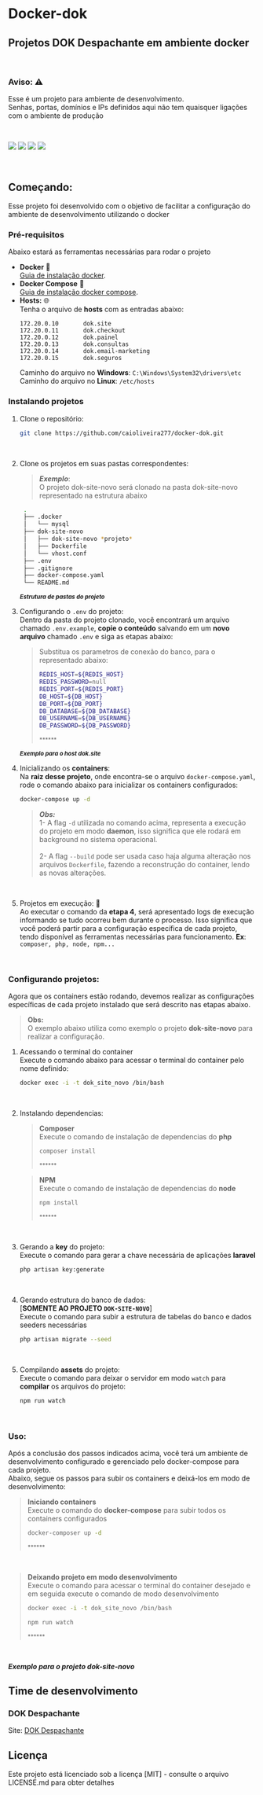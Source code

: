 # **Docker-dok**
## Projetos **DOK Despachante** em ambiente **docker**
<br>

### **Aviso: ⚠**
Esse é um projeto para ambiente de desenvolvimento. <br>
Senhas, portas, domínios e IPs definidos aqui não tem quaisquer ligações com o ambiente de produção

<br>
<p float="left">
<img src="https://img.shields.io/badge/Laravel-FF2D20?style=for-the-badge&logo=laravel&logoColor=white">
<img src="https://img.shields.io/badge/MySQL-00000F?style=for-the-badge&logo=mysql&logoColor=white">
<img src="https://img.shields.io/badge/Docker-2CA5E0?style=for-the-badge&logo=docker&logoColor=white">
<img src="https://img.shields.io/badge/Node.js-339933?style=for-the-badge&logo=nodedotjs&logoColor=white">
</p>
<br>

<!-- GETTING STARTED -->
## Começando:

Esse projeto foi desenvolvido com o objetivo de facilitar a configuração do ambiente de desenvolvimento utilizando o docker

### Pré-requisitos

Abaixo estará as ferramentas necessárias para rodar o projeto
* **Docker** 🐳<br>
  [Guia de instalação docker](https://docs.docker.com/get-docker/).
* **Docker Compose** 🐳<br>
  [Guia de instalação docker compose](https://docs.docker.com/compose/install/).
* **Hosts:** 🌐<br>
    Tenha o arquivo de **hosts** com as entradas abaixo:
    ```vim
    172.20.0.10       dok.site
    172.20.0.11       dok.checkout
    172.20.0.12       dok.painel
    172.20.0.13       dok.consultas
    172.20.0.14       dok.email-marketing
    172.20.0.15       dok.seguros
    ```
    Caminho do arquivo no **Windows**: `C:\Windows\System32\drivers\etc`<br>
    Caminho do arquivo no **Linux**: `/etc/hosts`<br>

### Instalando projetos

1. Clone o repositório:
   ```sh
   git clone https://github.com/caioliveira277/docker-dok.git
   ```
   <br>
   
2. Clone os projetos em suas pastas correspondentes:
    >***Exemplo***: <br>
    O projeto dok-site-novo será clonado na pasta dok-site-novo representado na estrutura abaixo
   ```sh
    .
    ├── .docker
    │   └── mysql
    ├── dok-site-novo
    │   ├── dok-site-novo *projeto*
    │   ├── Dockerfile
    │   └── vhost.conf
    ├── .env
    ├── .gitignore
    ├── docker-compose.yaml
    └── README.md
    ```
    <small>***Estrutura de pastas do projeto***</small>
    <br>
    
3. Configurando o `.env` do projeto: <br>
    Dentro da pasta do projeto clonado, você encontrará um arquivo chamado `.env.example`, **copie o conteúdo** salvando em um **novo arquivo** chamado `.env` e siga as etapas abaixo:

    >Substitua os parametros de conexão do banco, para o representado abaixo:
    >```sh
    >REDIS_HOST=${REDIS_HOST}
    >REDIS_PASSWORD=null
    >REDIS_PORT=${REDIS_PORT}
    >DB_HOST=${DB_HOST}
    >DB_PORT=${DB_PORT}
    >DB_DATABASE=${DB_DATABASE}
    >DB_USERNAME=${DB_USERNAME}
    >DB_PASSWORD=${DB_PASSWORD}
    >```
    ><small>******</small>
    
    <small>***Exemplo para o host dok.site***</small>
    <br>

4. Inicializando os **containers**: <br>
    Na **raiz desse projeto**, onde encontra-se o arquivo `docker-compose.yaml`, rode o comando abaixo para inicializar os containers configurados:
    ```sh
    docker-compose up -d
    ```
    >***Obs:*** <br>
    >1- A flag `-d` utilizada no comando acima, representa a execução do projeto em modo **daemon**, isso significa que ele rodará em background no sistema operacional. <br><br>
    >2- A flag `--build` pode ser usada caso haja alguma alteração nos arquivos `Dockerfile`, fazendo a reconstrução do container, lendo as novas alterações.
    <br>

5. Projetos em execução: 🚀<br>
    Ao executar o comando da **etapa 4**, será apresentado logs de execução informando se tudo ocorreu bem durante o processo. Isso significa que você poderá partir para a configuração específica de cada projeto, tendo disponível as ferramentas necessárias para funcionamento. **Ex**: `composer, php, node, npm...`
    <br>

    <br>


### Configurando projetos:

Agora que os containers estão rodando, devemos realizar as configurações específicas de cada projeto instalado que será descrito nas etapas abaixo.
>**Obs:** <br>
>O exemplo abaixo utiliza como exemplo o projeto **dok-site-novo** para realizar a configuração.

1. Acessando o terminal do container<br>
    Execute o comando abaixo para acessar o terminal do container pelo nome definido:
    ```sh
    docker exec -i -t dok_site_novo /bin/bash
    ```
    <br>

2. Instalando dependencias:<br>
    >**Composer**<br>
    >Execute o comando de instalação de dependencias do **php**
    >```sh
    >composer install
    >```
    ><small>******</small>

    >**NPM**<br>
    >Execute o comando de instalação de dependencias do **node**
    >```sh
    >npm install
    >```
    ><small>******</small>
    <br>

3. Gerando a **key** do projeto:<br>
    Execute o comando para gerar a chave necessária de aplicações **laravel**
    ```sh
    php artisan key:generate 
    ```
    <br>

4. Gerando estrutura do banco de dados:<br>
    [**SOMENTE AO PROJETO `DOK-SITE-NOVO`**]<br>
    Execute o comando para subir a estrutura de tabelas do banco e dados seeders necessárias
    ```sh
    php artisan migrate --seed
    ```
    <br>

5. Compilando **assets** do projeto:<br>
    Execute o comando para deixar o servidor em modo `watch` para **compilar** os arquivos do projeto:
    ```sh
    npm run watch
    ```
    <br>

### Uso:

Após a conclusão dos passos indicados acima, você terá um ambiente de desenvolvimento configurado e gerenciado pelo docker-compose para cada projeto.<br>
Abaixo, segue os passos para subir os containers e deixá-los em modo de desenvolvimento:<br>

>**Iniciando containers**<br>
>Execute o comando do **docker-compose** para subir todos os containers configurados
>```sh
>docker-composer up -d
>```
><small>******</small>
<br>

>**Deixando projeto em modo desenvolvimento**<br>
>Execute o comando para acessar o terminal do container desejado e em seguida execute o comando de modo desenvolvimento
>```sh
>docker exec -i -t dok_site_novo /bin/bash
>```
>```sh
>npm run watch
>```
><small>******</small>
<br>

***Exemplo para o projeto dok-site-novo***


## Time de desenvolvimento
### **DOK Despachante**

Site: [DOK Despachante](https://www.despachantedok.com.br/)

## Licença

Este projeto está licenciado sob a licença [MIT] - consulte o arquivo LICENSE.md para obter detalhes
